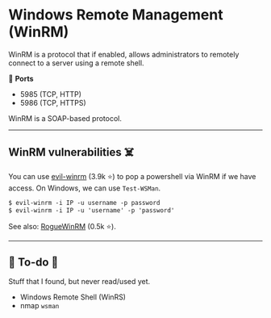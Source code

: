 # Windows Remote Management (WinRM)

<div class="row row-cols-lg-2"><div>

WinRM is a protocol that if enabled, allows administrators to remotely connect to a server using a remote shell.

🐊️ **Ports**

* 5985 (TCP, HTTP)
* 5986 (TCP, HTTPS)

WinRM is a SOAP-based protocol.
</div><div>
</div></div>

<hr class="sep-both">

## WinRM vulnerabilities ☠️

<div class="row row-cols-lg-2"><div>

You can use [evil-winrm](https://github.com/Hackplayers/evil-winrm) (3.9k ⭐) to pop a powershell via WinRM if we have access. On Windows, we can use `Test-WSMan`.

```ps
$ evil-winrm -i IP -u username -p password
$ evil-winrm -i IP -u 'username' -p 'password'
```
</div><div>

See also: [RogueWinRM](https://github.com/antonioCoco/RogueWinRM)  (0.5k ⭐).
</div></div>

<hr class="sep-both">

## 👻 To-do 👻

Stuff that I found, but never read/used yet.

<div class="row row-cols-lg-2"><div>

* Windows Remote Shell (WinRS)
* nmap `wsman`
</div><div>
</div></div>